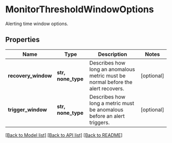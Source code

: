 # MonitorThresholdWindowOptions

Alerting time window options.
## Properties
Name | Type | Description | Notes
------------ | ------------- | ------------- | -------------
**recovery_window** | **str, none_type** | Describes how long an anomalous metric must be normal before the alert recovers. | [optional] 
**trigger_window** | **str, none_type** | Describes how long a metric must be anomalous before an alert triggers. | [optional] 

[[Back to Model list]](README.md#documentation-for-models) [[Back to API list]](README.md#documentation-for-api-endpoints) [[Back to README]](README.md)


